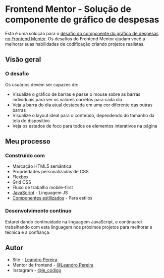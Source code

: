# Frontend Mentor - Solução de componente de gráfico de despesas

Esta é uma solução para o [desafio do componente do gráfico de despesas no Frontend Mentor](https://www.frontendmentor.io/challenges/expenses-chart-component-e7yJBUdjwt). Os desafios do Frontend Mentor ajudam você a melhorar suas habilidades de codificação criando projetos realistas.

<!--## Índice

- [Visão geral](#visão geral)
  - [O desafio](#the-challenge)
  - [Captura de tela](#captura de tela)
  - [Links](#links)
- [Meu processo](#meu-processo)
  - [Construído com](#construído com)
  - [O que aprendi](#o-que-aprendi)
  - [Desenvolvimento contínuo](#desenvolvimento contínuo)
  - [Recursos úteis](#useful-resources)
- [Autor](#autor)
- [Agradecimentos](#agradecimentos)-->


## Visão geral

### O desafio

Os usuários devem ser capazes de:

- Visualize o gráfico de barras e passe o mouse sobre as barras individuais para ver os valores corretos para cada dia
- Veja a barra do dia atual destacada em uma cor diferente das outras barras
- Visualize o layout ideal para o conteúdo, dependendo do tamanho da tela do dispositivo
- Veja os estados de foco para todos os elementos interativos na página


## Meu processo

### Construído com

- Marcação HTML5 semântica
- Propriedades personalizadas de CSS
- Flexbox
- Grid CSS
- Fluxo de trabalho mobile-first
- [JavaScript](https://www.javascript.com/) - Linguagem JS
- [Componentes estilizados](https://styled-components.com/) - Para estilos



<!--### O que eu aprendi

Use esta seção para recapitular alguns de seus principais aprendizados ao trabalhar neste projeto. Escrevê-los e fornecer amostras de código das áreas que você deseja destacar é uma ótima maneira de reforçar seu próprio conhecimento.

Para ver como você pode adicionar snippets de código, veja abaixo:

html
<h1>Alguns códigos HTML dos quais me orgulho</h1>

 css
.orgulhoso-deste-css {
  cor: papayawhip;
}

 js
const proudOfThisFunc = () => {
  console.log('🎉')
}

-->

### Desenvolvimento contínuo

Estarei dando continuidade na linguagem JavaScript, e continuarei trabalhando com esta linguagem nos próximos projetos para melhorar a técnica e a confiança.


<!---### Recursos úteis

 [Recurso de exemplo 1](https://www.example.com) - Isso me ajudou pelo motivo XYZ. Gostei muito deste modelo e vou usá-lo daqui para frente.
- [Example resource 2](https://www.example.com) - Este é um artigo incrível que me ajudou a finalmente entender XYZ. Eu recomendo para quem ainda está aprendendo este conceito.

*Nota: Apague esta nota e substitua a lista acima por recursos que o ajudaram durante o desafio. Eles podem ser úteis para qualquer pessoa que esteja visualizando sua solução ou para você mesmo quando fizer uma retrospectiva deste projeto no futuro.*-->

## Autor

- Site - [Leandro Pereira](https://github.com/OLeandroPereira)
- Mentor de frontend - [@Leandro Pereira](https://www.frontendmentor.io/profile/OLeandroPereira)
- Instagram - [@le_codigo](https://www.instagram.com/le_codigo/)


<!--## Agradecimentos

É aqui que você pode dar uma dica de chapéu para quem o ajudou neste projeto. Talvez você tenha trabalhado em equipe ou tenha se inspirado na solução de outra pessoa. Este é o lugar perfeito para dar-lhes algum crédito.

*Nota: Exclua esta nota e edite o conteúdo desta seção conforme necessário. Se você completou este desafio sozinho, sinta-se à vontade para excluir esta seção completamente.*-->